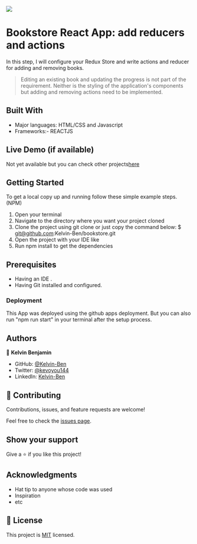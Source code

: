 ![](https://img.shields.io/badge/Microverse-blueviolet)

# Bookstore React App: add reducers and actions
In this step, I will configure your Redux Store and write actions and reducer for adding and removing books. 
>Editing an existing book and updating the progress is not part of the requirement. Neither is the styling of the application's components but adding and removing actions need to be implemented.

## Built With

- Major languages: HTML/CSS and Javascript
- Frameworks:- REACTJS

## Live Demo (if available)

Not yet available but you can check other projects[here](https://github.com/Kelvin-Ben)


## Getting Started

To get a local copy up and running follow these simple example steps. (NPM)

1. Open your terminal
2. Navigate to the directory where you want your project cloned
3. Clone the project using git clone or just copy the command below:
$ git@github.com:Kelvin-Ben/bookstore.git
4. Open the project with your IDE like
5. Run npm install to get the dependencies

## Prerequisites

- Having an IDE .
- Having Git installed and configured.

### Deployment

This App was deployed using the github apps deployment. But you can also run "npm run start" in your terminal after the setup process.

## Authors

👤 **Kelvin Benjamin**

- GitHub: [@Kelvin-Ben](https://github.com/Kelvin-Ben)
- Twitter: [@kevoyou144](https://twitter.com/kevoyout144)
- LinkedIn: [Kelvin-Ben](https://www.linkedin.com/in/kelvin-ben-323043173/)


## 🤝 Contributing

Contributions, issues, and feature requests are welcome!

Feel free to check the [issues page](../../issues/).

## Show your support

Give a ⭐️ if you like this project!

## Acknowledgments

- Hat tip to anyone whose code was used
- Inspiration
- etc

## 📝 License

This project is [MIT](./LICENSE) licensed.